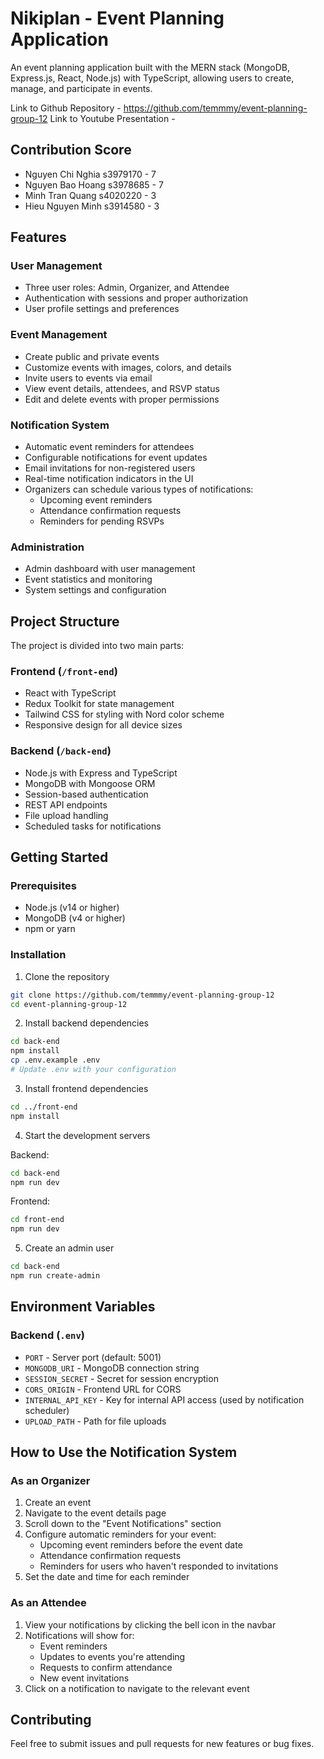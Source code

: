# Nikiplan - Event Planning Application

An event planning application built with the MERN stack (MongoDB, Express.js, React, Node.js) with TypeScript, allowing users to create, manage, and participate in events.

Link to Github Repository - https://github.com/temmmy/event-planning-group-12
Link to Youtube Presentation -

## Contribution Score

- Nguyen Chi Nghia s3979170 - 7
- Nguyen Bao Hoang s3978685 - 7
- Minh Tran Quang s4020220 - 3
- Hieu Nguyen Minh s3914580 - 3

## Features

### User Management

- Three user roles: Admin, Organizer, and Attendee
- Authentication with sessions and proper authorization
- User profile settings and preferences

### Event Management

- Create public and private events
- Customize events with images, colors, and details
- Invite users to events via email
- View event details, attendees, and RSVP status
- Edit and delete events with proper permissions

### Notification System

- Automatic event reminders for attendees
- Configurable notifications for event updates
- Email invitations for non-registered users
- Real-time notification indicators in the UI
- Organizers can schedule various types of notifications:
  - Upcoming event reminders
  - Attendance confirmation requests
  - Reminders for pending RSVPs

### Administration

- Admin dashboard with user management
- Event statistics and monitoring
- System settings and configuration

## Project Structure

The project is divided into two main parts:

### Frontend (`/front-end`)

- React with TypeScript
- Redux Toolkit for state management
- Tailwind CSS for styling with Nord color scheme
- Responsive design for all device sizes

### Backend (`/back-end`)

- Node.js with Express and TypeScript
- MongoDB with Mongoose ORM
- Session-based authentication
- REST API endpoints
- File upload handling
- Scheduled tasks for notifications

## Getting Started

### Prerequisites

- Node.js (v14 or higher)
- MongoDB (v4 or higher)
- npm or yarn

### Installation

1. Clone the repository

```bash
git clone https://github.com/temmmy/event-planning-group-12
cd event-planning-group-12
```

2. Install backend dependencies

```bash
cd back-end
npm install
cp .env.example .env
# Update .env with your configuration
```

3. Install frontend dependencies

```bash
cd ../front-end
npm install
```

4. Start the development servers

Backend:

```bash
cd back-end
npm run dev
```

Frontend:

```bash
cd front-end
npm run dev
```

5. Create an admin user

```bash
cd back-end
npm run create-admin
```

## Environment Variables

### Backend (`.env`)

- `PORT` - Server port (default: 5001)
- `MONGODB_URI` - MongoDB connection string
- `SESSION_SECRET` - Secret for session encryption
- `CORS_ORIGIN` - Frontend URL for CORS
- `INTERNAL_API_KEY` - Key for internal API access (used by notification scheduler)
- `UPLOAD_PATH` - Path for file uploads

## How to Use the Notification System

### As an Organizer

1. Create an event
2. Navigate to the event details page
3. Scroll down to the "Event Notifications" section
4. Configure automatic reminders for your event:
   - Upcoming event reminders before the event date
   - Attendance confirmation requests
   - Reminders for users who haven't responded to invitations
5. Set the date and time for each reminder

### As an Attendee

1. View your notifications by clicking the bell icon in the navbar
2. Notifications will show for:
   - Event reminders
   - Updates to events you're attending
   - Requests to confirm attendance
   - New event invitations
3. Click on a notification to navigate to the relevant event

## Contributing

Feel free to submit issues and pull requests for new features or bug fixes.
